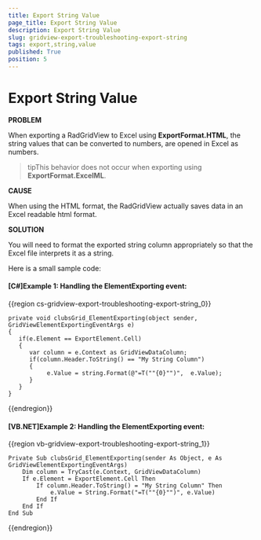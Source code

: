```yaml
---
title: Export String Value
page_title: Export String Value
description: Export String Value
slug: gridview-export-troubleshooting-export-string
tags: export,string,value
published: True
position: 5
---
```


# Export String Value

__PROBLEM__

When exporting a RadGridView to Excel using __ExportFormat.HTML__, the string values that can be converted to numbers, are opened in Excel as numbers.
        

>tipThis behavior does not occur when exporting using __ExportFormat.ExcelML__.


__CAUSE__

When using the HTML format, the RadGridView actually saves data in an Excel readable html format.


__SOLUTION__

You will need to format the exported string column appropriately so that the Excel file interprets it as a string.

Here is a small sample code:
        

#### __[C#]Example 1: Handling the ElementExporting event:__

{{region cs-gridview-export-troubleshooting-export-string_0}}

	private void clubsGrid_ElementExporting(object sender, GridViewElementExportingEventArgs e)
	{
	   if(e.Element == ExportElement.Cell)
	   {
	      var column = e.Context as GridViewDataColumn;
	      if(column.Header.ToString() == "My String Column")
	      {
	           e.Value = string.Format(@"=T(""{0}"")",  e.Value);
	      }
	   }
	}
{{endregion}}

#### __[VB.NET]Example 2: Handling the ElementExporting event:__

{{region vb-gridview-export-troubleshooting-export-string_1}}

    Private Sub clubsGrid_ElementExporting(sender As Object, e As GridViewElementExportingEventArgs)
        Dim column = TryCast(e.Context, GridViewDataColumn)
        If e.Element = ExportElement.Cell Then
            If column.Header.ToString() = "My String Column" Then
                e.Value = String.Format("=T(""{0}"")", e.Value)
            End If
        End If
    End Sub
{{endregion}}




